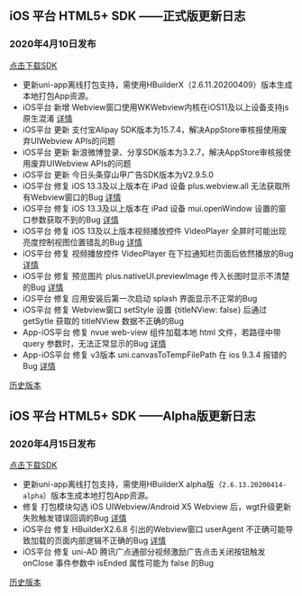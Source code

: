 ## iOS 平台 HTML5+ SDK ——正式版更新日志
### 2020年4月10日发布
[点击下载SDK](http://download.dcloud.net.cn/iOSSDK@2.6.11.80106_20200409.zip)
  + 更新uni-app离线打包支持，需使用HBuilderX（2.6.11.20200409）版本生成本地打包App资源。
  + iOS平台 新增 Webview窗口使用WKWebview内核在iOS11及以上设备支持js原生混淆 [详情](https://ask.dcloud.net.cn/article/36437#wkwebview)
  + iOS平台 更新 支付宝Alipay SDK版本为15.7.4，解决AppStore审核报使用废弃UIWebview APIs的问题
  + iOS平台 更新 新浪微博登录、分享SDK版本为3.2.7，解决AppStore审核报使用废弃UIWebview APIs的问题
  + iOS平台 更新 今日头条穿山甲广告SDK版本为V2.9.5.0
  + iOS平台 修复 iOS 13.3及以上版本在 iPad 设备 plus.webview.all 无法获取所有Webview窗口的Bug [详情](https://ask.dcloud.net.cn/question/90517)
  + iOS平台 修复 iOS 13.3及以上版本在 iPad 设备 mui.openWindow 设置的窗口参数获取不到的Bug [详情](https://ask.dcloud.net.cn/question/91746)
  + iOS平台 修复 iOS 13及以上版本视频播放控件 VideoPlayer 全屏时可能出现亮度控制视图位置错乱的Bug [详情](https://ask.dcloud.net.cn/question/87370)
  + iOS平台 修复 视频播放控件 VideoPlayer 在下拉通知栏页面后依然播放的Bug [详情](https://ask.dcloud.net.cn/question/90627)
  + iOS平台 修复 预览图片 plus.nativeUI.previewImage 传入长图时显示不清楚的Bug [详情](https://ask.dcloud.net.cn/question/92083)
  + iOS平台 修复 应用安装后第一次启动 splash 界面显示不正常的Bug
  + iOS平台 修复 Webview窗口 setStyle 设置 {titleNView: false} 后通过 getSytle 获取的 titleNView 数据不正确的Bug
  + App-iOS平台 修复 nvue web-view 组件加载本地 html 文件，若路径中带 query 参数时，无法正常显示的Bug [详情](https://ask.dcloud.net.cn/question/91311)
  + App-iOS平台 修复 v3版本 uni.canvasToTempFilePath 在 ios 9.3.4 报错的Bug [详情](https://ask.dcloud.net.cn/question/92189)


[历史版本]()





## iOS 平台 HTML5+ SDK ——Alpha版更新日志

### 2020年4月15日发布
[点击下载SDK](http://download.dcloud.net.cn/iOSSDK@2.6.13.80117_20200414.zip)
  + 更新uni-app离线打包支持，需使用HBuilderX alpha版（`2.6.13.20200414-alpha`）版本生成本地打包App资源。
  + 修复 打包模块勾选 iOS UIWebview/Android X5 Webview 后，wgt升级更新失败触发错误回调的Bug [详情](https://ask.dcloud.net.cn/question/93447)
  + iOS平台 修复 HBuilderX2.6.8 引出的Webview窗口 userAgent 不正确可能导致加载的页面内部逻辑不正确的Bug [详情](https://ask.dcloud.net.cn/question/93284)
  + iOS平台 修复 uni-AD 腾讯广点通部分视频激励广告点击关闭按钮触发 onClose 事件参数中 isEnded 属性可能为 false 的Bug


[历史版本]()
